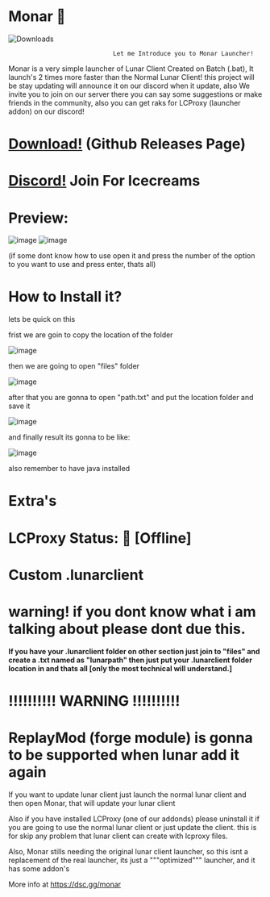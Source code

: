 # Monar 🎃
![Downloads](https://img.shields.io/github/downloads/La-wea-cosmica/Monar/total?style=for-the-badge)

                                 Let me Introduce you to Monar Launcher!

Monar is a very simple launcher of Lunar Client Created on Batch (.bat), It launch's 2 times more faster than the Normal Lunar Client!
this project will be stay updating will announce it on our discord when it update, also We invite you to join on our server
there you can say some suggestions or make friends in the community, also you can get raks for LCProxy (launcher addon) on our discord!

# [Download!](https://github.com/La-wea-cosmica/Monar/releases) (Github Releases Page)
# [Discord!](https://dsc.gg/monar) Join For Icecreams
# Preview: 

![image](https://i.imgur.com/rybTmSG.png)
![image](https://i.imgur.com/zfgWNfu.png)

(if some dont know how to use open it and press the number of the option to you want to use and press enter, thats all)


# **How to Install it?**
lets be quick on this

frist we are goin to copy the location of the folder

![image](https://i.imgur.com/L0DhhUF.png)

then we are going to open "files" folder

![image](https://i.imgur.com/yCCFi9a.png)

after that you are gonna to open "path.txt" and put the location folder and save it
 
![image](https://i.imgur.com/DgZVTNt.png)

and finally result its gonna to be like:

![image](https://i.imgur.com/xrZnSOZ.png)

also remember to have java installed

# Extra's
# LCProxy Status: 🔴 [Offline]

# Custom .lunarclient
# warning! if you dont know what i am talking about please dont due this. 
**If you have your .lunarclient folder on other section just join to "files" and create a .txt named as
 "lunarpath" then just put your .lunarclient folder location in and thats all
 [only the most technical will understand.]**


# **!!!!!!!!!! WARNING !!!!!!!!!!**
# ReplayMod (forge module) is gonna to be supported when lunar add it again

If you want to update lunar client just launch the normal lunar client and then open Monar, that will update your lunar client

Also if you have installed LCProxy (one of our addonds) please uninstall it if you are going to use the normal lunar client or just update the client.
this is for skip any problem that lunar client can create with lcproxy files.







Also, Monar stills needing the original lunar client launcher, so this isnt a replacement of the real launcher,
its just a """optimized""" launcher, and it has some addon's



More info at https://dsc.gg/monar

